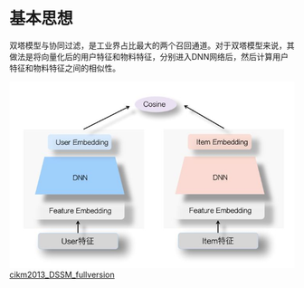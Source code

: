 # 基本思想

双塔模型与协同过滤，是工业界占比最大的两个召回通道。对于双塔模型来说，其做法是将向量化后的用户特征和物料特征，分别进入DNN网络后，然后计算用户特征和物料特征之间的相似性。

![](assets/双塔模型.png)
[cikm2013_DSSM_fullversion](论文/cikm2013_DSSM_fullversion.pdf)
